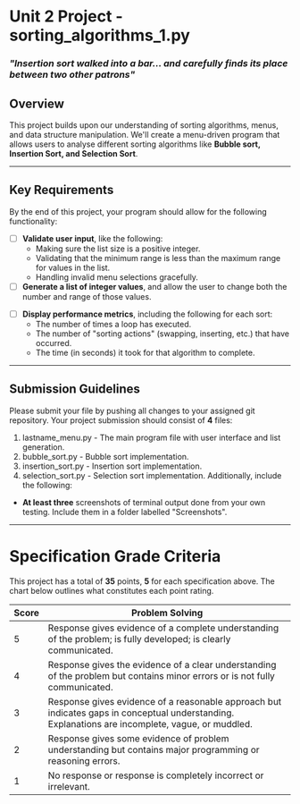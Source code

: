 # Unit 2 Project - sorting_algorithms_1.py

### *"Insertion sort walked into a bar... and carefully finds its place between two other patrons"*

## Overview
This project builds upon our understanding of sorting algorithms, menus, and data structure manipulation. We'll create a menu-driven program that allows users to analyse different sorting algorithms like **Bubble sort, Insertion Sort, and Selection Sort**.

---

## Key Requirements
By the end of this project, your program should allow for the following functionality:

[//]: # (- [ ] **Allow the user to choose** their preferred sorting method with a main menu. This menu should also clear the screen upon making each selection.)
- [ ] **Validate user input**, like the following:
	- Making sure the list size is a positive integer.
	- Validating that the minimum range is less than the maximum range for values in the list.
	- Handling invalid menu selections gracefully.
- [ ] **Generate a list of integer values**, and allow the user to change both the number and range of those values.

[//]: # (- [ ] **Perform a Bubble Sort** correctly and efficiently *&#40;Note: this will only be required to work, it has already been graded&#41;*)

[//]: # (- [ ] **Perform an Insertion Sort** correctly and efficiently.)

[//]: # (- [ ] **Perform a Selection Sort** correctly and efficiently.)
- [ ] **Display performance metrics**, including the following for each sort:
	- The number of times a loop has executed.
	- The number of "sorting actions" (swapping, inserting, etc.) that have occurred.
	- The time (in seconds) it took for that algorithm to complete.

---
## Submission Guidelines
Please submit your file by pushing all changes to your assigned git repository. Your project submission should consist of **4** files:
1. lastname_menu.py - The main program file with user interface and list generation.
2. bubble_sort.py - Bubble sort implementation.
3. insertion_sort.py - Insertion sort implementation.
4. selection_sort.py - Selection sort implementation.
Additionally, include the following:
- **At least three** screenshots of terminal output done from your own testing. Include them in a folder labelled "Screenshots".
___
# Specification Grade Criteria

This project has a total of **35** points, **5** for each specification above. The chart below outlines what constitutes each point rating.

| Score | Problem Solving                                                                                                                                  |
| ----- | ------------------------------------------------------------------------------------------------------------------------------------------------ |
| 5     | Response gives evidence of a complete understanding of the problem; is fully developed; is clearly communicated.                                 |
| 4     | Response gives the evidence of a clear understanding of the problem but contains minor errors or is not fully communicated.                      |
| 3     | Response gives evidence of a reasonable approach but indicates gaps in conceptual understanding. Explanations are incomplete, vague, or muddled. |
| 2     | Response gives some evidence of problem understanding but contains major programming or reasoning errors.                                        |
| 1     | No response or response is completely incorrect or irrelevant.                                                                                   |
